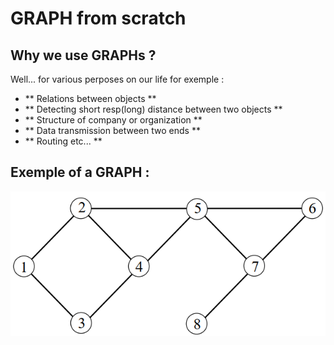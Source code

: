 # GRAPH from scratch

## Why we use GRAPHs ?
Well... for various perposes on our life for exemple : 

- ** Relations between objects **
- ** Detecting short resp(long) distance between two objects **
- ** Structure of company or organization **
- ** Data transmission between two ends **
- ** Routing etc... **
## Exemple of a GRAPH : 
![Alt text](./image.png)
